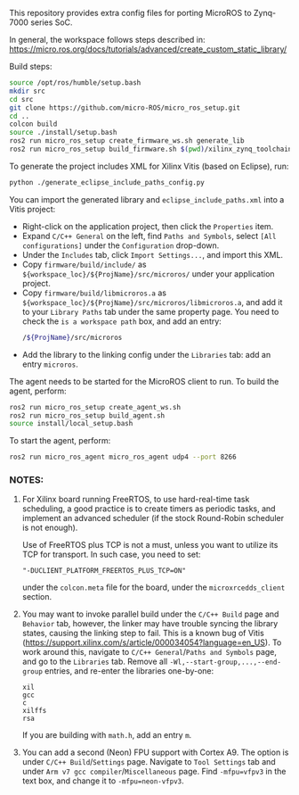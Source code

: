 This repository provides extra config files for porting MicroROS to Zynq-7000 series SoC.

In general, the workspace follows steps described in: https://micro.ros.org/docs/tutorials/advanced/create_custom_static_library/

Build steps:
```sh
source /opt/ros/humble/setup.bash
mkdir src
cd src
git clone https://github.com/micro-ROS/micro_ros_setup.git
cd ..
colcon build
source ./install/setup.bash
ros2 run micro_ros_setup create_firmware_ws.sh generate_lib
ros2 run micro_ros_setup build_firmware.sh $(pwd)/xilinx_zynq_toolchain.cmake $(pwd)/xilinx_zynq_colcon.meta
```

To generate the project includes XML for Xilinx Vitis (based on Eclipse), run:
```sh
python ./generate_eclipse_include_paths_config.py
```
You can import the generated library and `eclipse_include_paths.xml` into a Vitis project:
- Right-click on the application project, then click the `Properties` item.
- Expand `C/C++ General` on the left, find `Paths and Symbols`, select `[All configurations]` under the `Configuration` drop-down.
- Under the `Includes` tab, click `Import Settings...`, and import this XML.
- Copy `firmware/build/include/` as `${workspace_loc}/${ProjName}/src/microros/` under your application project.
- Copy `firmware/build/libmicroros.a` as `${workspace_loc}/${ProjName}/src/microros/libmicroros.a`, and add it to your `Library Paths` tab under the same property page. You need to check the `is a workspace path` box, and add an entry:
    ```sh
    /${ProjName}/src/microros
    ```
- Add the library to the linking config under the `Libraries` tab: add an entry `microros`.

The agent needs to be started for the MicroROS client to run. To build the agent, perform:
```sh
ros2 run micro_ros_setup create_agent_ws.sh
ros2 run micro_ros_setup build_agent.sh
source install/local_setup.bash
```
To start the agent, perform:
```sh
ros2 run micro_ros_agent micro_ros_agent udp4 --port 8266
```

### NOTES:
1. For Xilinx board running FreeRTOS, to use hard-real-time task scheduling, a good practice is to create timers as periodic tasks, and implement an advanced scheduler (if the stock Round-Robin scheduler is not enough).

    Use of FreeRTOS plus TCP is not a must, unless you want to utilize its TCP for transport. In such case, you need to set:
    ```
    "-DUCLIENT_PLATFORM_FREERTOS_PLUS_TCP=ON"
    ```
    under the `colcon.meta` file for the board, under the `microxrcedds_client` section.

2. You may want to invoke parallel build under the `C/C++ Build` page and `Behavior` tab, however, the linker may have trouble syncing the library states, causing the linking step to fail. This is a known bug of Vitis (https://support.xilinx.com/s/article/000034054?language=en_US). To work around this, navigate to `C/C++ General`/`Paths and Symbols` page, and go to the `Libraries` tab. Remove all `-Wl,--start-group,...,--end-group` entries, and re-enter the libraries one-by-one:
    ```
    xil
    gcc
    c
    xilffs
    rsa
    ```
    If you are building with `math.h`, add an entry `m`.

3. You can add a second (Neon) FPU support with Cortex A9. The option is under `C/C++ Build`/`Settings` page. Navigate to `Tool Settings` tab and under `Arm v7 gcc compiler`/`Miscellaneous` page. Find `-mfpu=vfpv3` in the text box, and change it to `-mfpu=neon-vfpv3`.

